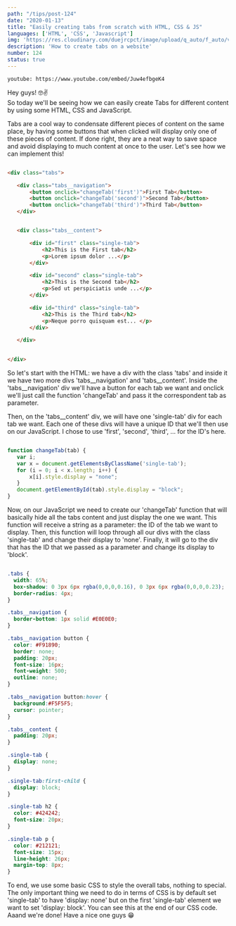 ```yaml
---
path: "/tips/post-124"
date: "2020-01-13"
title: "Easily creating tabs from scratch with HTML, CSS & JS"
languages: ['HTML', 'CSS', 'Javascript']
img: 'https://res.cloudinary.com/duejrcpct/image/upload/q_auto/f_auto/v1587590870/tips/124-1_ynlezi.png'
description: 'How to create tabs on a website'
number: 124
status: true
---
```


`youtube: https://www.youtube.com/embed/Juw4efbgeK4`

Hey guys! 🤓✌  
So today we'll be seeing how we can easily create Tabs for different content by using some HTML, CSS and JavaScript.

Tabs are a cool way to condensate different pieces of content on the same place, by having some buttons that when clicked will display only one of these pieces of content. If done right, they are a neat way to save space and avoid displaying to much content at once to the user. Let's see how we can implement this!

 ```html

<div class="tabs">

    <div class="tabs__navigation">
        <button onclick="changeTab('first')">First Tab</button>
        <button onclick="changeTab('second')">Second Tab</button>
        <button onclick="changeTab('third')">Third Tab</button>
    </div>


    <div class="tabs__content">

        <div id="first" class="single-tab">
            <h2>This is the First tab</h2>
            <p>Lorem ipsum dolor ...</p>
        </div>

        <div id="second" class="single-tab">
            <h2>This is the Second tab</h2>
            <p>Sed ut perspiciatis unde ...</p>
        </div>

        <div id="third" class="single-tab">
            <h2>This is the Third tab</h2>
            <p>Neque porro quisquam est... </p>
        </div>

    </div>
    

</div>

 ```

So let's start with the HTML: we have a div with the class 'tabs' and inside it we have two more divs 'tabs\_\_navigation' and 'tabs\_\_content'. Inside the 'tabs\_\_navigation' div we'll have a button for each tab we want and onclick we'll just call the function 'changeTab' and pass it the correspondent tab as parameter.

Then, on the 'tabs\_\_content' div, we will have one 'single-tab' div for each tab we want. Each one of these divs will have a unique ID that we'll then use on our JavaScript. I chose to use 'first', 'second', 'third', ... for the ID's here.

 ```javascript

function changeTab(tab) {
    var i;
    var x = document.getElementsByClassName('single-tab');
    for (i = 0; i < x.length; i++) {
        x[i].style.display = "none";
    }
    document.getElementById(tab).style.display = "block";
}

 ```

 Now, on our JavaScript we need to create our 'changeTab' function that will basically hide all the tabs content and just display the one we want. This function will receive a string as a parameter: the ID of the tab we want to display. Then, this function will loop through all our divs with the class 'single-tab' and change their display to 'none'. Finally, it will go to the div that has the ID that we passed as a parameter and change its display to 'block'.

  ```css

.tabs {
    width: 65%;
    box-shadow: 0 3px 6px rgba(0,0,0,0.16), 0 3px 6px rgba(0,0,0,0.23);
    border-radius: 4px;
}

.tabs__navigation {
    border-bottom: 1px solid #E0E0E0;
}

.tabs__navigation button {
    color: #F91890;
    border: none;
    padding: 20px;
    font-size: 16px;
    font-weight: 500;
    outline: none;
}

.tabs__navigation button:hover {
    background:#F5F5F5;
    cursor: pointer;
}

.tabs__content { 
    padding: 20px;
}

.single-tab {
    display: none;
}

.single-tab:first-child {
    display: block;
}

.single-tab h2 {
    color: #424242;
    font-size: 20px;
}

.single-tab p {
    color: #212121;
    font-size: 15px;
    line-height: 26px;
    margin-top: 8px;
}
 ```

To end, we use some basic CSS to style the overall tabs, nothing to special. The only important thing we need to do in terms of CSS is by default set 'single-tab' to have 'display: none' but on the first 'single-tab' element we want to set 'display: block'. You can see this at the end of our CSS code.  
Aaand we're done! Have a nice one guys 😁